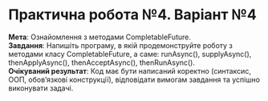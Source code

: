 # Практична робота №4. Варіант №4

**Мета**: Ознайомлення з методами CompletableFuture.<br>
**Завдання**: Напишіть програму, в якій продемонструйте роботу з методами класу CompletableFuture, а саме: runAsync(), supplyAsync(), thenApplyAsync(), thenAcceptAsync(), thenRunAsync().<br>
**Очікуваний результат**: Код має бути написаний коректно (синтаксис,
ООП, обов’язкові конструкції), відповідати вимогам завдання та успішно
виконувати задачі.